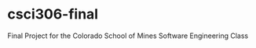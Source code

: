 csci306-final
=============

Final Project for the Colorado School of Mines Software Engineering Class
